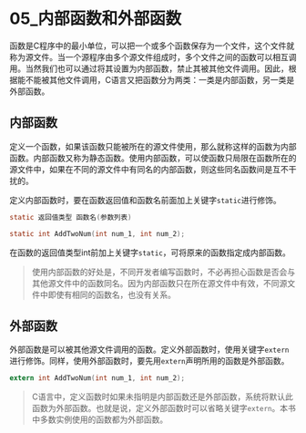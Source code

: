 # 05_内部函数和外部函数

函数是C程序中的最小单位，可以把一个或多个函数保存为一个文件，这个文件就称为源文件。当一个源程序由多个源文件组成时，多个文件之间的函数可以相互调用。当然我们也可以通过将其设置为内部函数，禁止其被其他文件调用。因此，根据能不能被其他文件调用，C语言又把函数分为两类：一类是内部函数，另一类是外部函数。

## 内部函数

定义一个函数，如果该函数只能被所在的源文件使用，那么就称这样的函数为内部函数。内部函数又称为静态函数。使用内部函数，可以使函数只局限在函数所在的源文件中，如果在不同的源文件中有同名的内部函数，则这些同名函数间是互不干扰的。

定义内部函数时，要在函数返回值和函数名前面加上关键字`static`进行修饰。

```c
static 返回值类型 函数名(参数列表)
```

```c
static int AddTwoNum(int num_1, int num_2);
```

在函数的返回值类型int前加上关键字`static`，可将原来的函数指定成内部函数。

> 使用内部函数的好处是，不同开发者编写函数时，不必再担心函数是否会与其他源文件中的函数同名。因为内部函数只在所在源文件中有效，不同源文件中即使有相同的函数名，也没有关系。

## 外部函数

外部函数是可以被其他源文件调用的函数。定义外部函数时，使用关键字`extern`进行修饰。同样，使用外部函数时，要先用`extern`声明所用的函数是外部函数。

```c
extern int AddTwoNum(int num_1, int num_2);
```

> C语言中，定义函数时如果未指明是内部函数还是外部函数，系统将默认此函数为外部函数。也就是说，定义外部函数时可以省略关键字`extern`。本书中多数实例使用的函数都为外部函数。